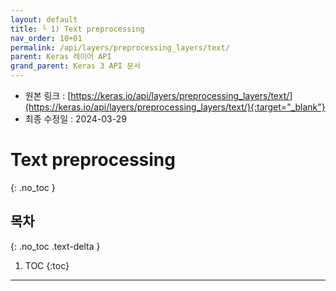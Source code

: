 ```yaml
---
layout: default
title: └ 1) Text preprocessing
nav_order: 10+01
permalink: /api/layers/preprocessing_layers/text/
parent: Keras 레이어 API
grand_parent: Keras 3 API 문서
---
```


* 원본 링크 : [https://keras.io/api/layers/preprocessing_layers/text/](https://keras.io/api/layers/preprocessing_layers/text/){:target="_blank"}
* 최종 수정일 : 2024-03-29

# Text preprocessing
{: .no_toc }

## 목차
{: .no_toc .text-delta }

1. TOC
{:toc}

---
